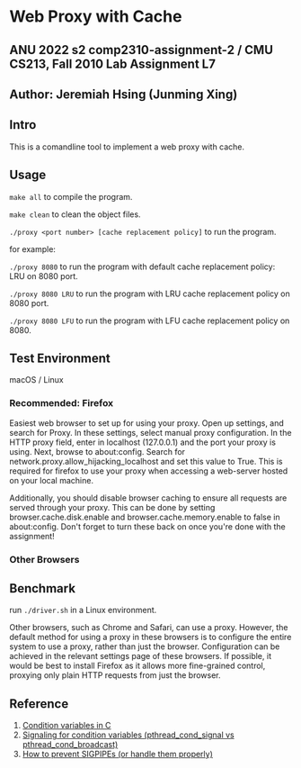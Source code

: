 # Web Proxy with Cache

## ANU 2022 s2 comp2310-assignment-2 / CMU CS213, Fall 2010 Lab Assignment L7

## Author: Jeremiah Hsing (Junming Xing)

## Intro

This is a comandline tool to implement a web proxy with cache.

## Usage

`make all` to compile the program.

`make clean` to clean the object files.

`./proxy <port number> [cache replacement policy]` to run the program.

for example:

`./proxy 8080` to run the program with default cache replacement policy: LRU on 8080 port.

`./proxy 8080 LRU` to run the program with LRU cache replacement policy on 8080 port.

`./proxy 8080 LFU` to run the program with LFU cache replacement policy on 8080.


## Test Environment

macOS / Linux

### Recommended: Firefox

Easiest web browser to set up for using your proxy. Open up settings, and search for Proxy. In these settings, select manual proxy configuration. In the HTTP proxy field, enter in localhost (127.0.0.1) and the port your proxy is using. Next, browse to about:config. Search for network.proxy.allow_hijacking_localhost and set this value to True. This is required for firefox to use your proxy when accessing a web-server hosted on your local machine.

Additionally, you should disable browser caching to ensure all requests are served through your proxy. This can be done by setting browser.cache.disk.enable and browser.cache.memory.enable to false in about:config. Don't forget to turn these back on once you're done with the assignment!

### Other Browsers

## Benchmark

run `./driver.sh` in a Linux environment.

Other browsers, such as Chrome and Safari, can use a proxy. However, the default method for using a proxy in these browsers is to configure the entire system to use a proxy, rather than just the browser. Configuration can be achieved in the relevant settings page of these browsers. If possible, it would be best to install Firefox as it allows more fine-grained control, proxying only plain HTTP requests from just the browser.

## Reference
1. [Condition variables in C](https://www.youtube.com/watch?v=0sVGnxg6Z3k)
2. [Signaling for condition variables (pthread_cond_signal vs pthread_cond_broadcast)](https://www.youtube.com/watch?v=RtTlIvnBw10)
3. [How to prevent SIGPIPEs (or handle them properly)](https://stackoverflow.com/questions/108183/how-to-prevent-sigpipes-or-handle-them-properly)
